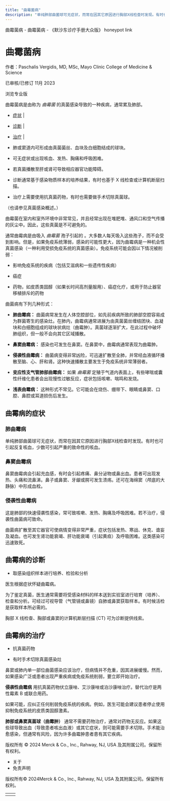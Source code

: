 ```yaml
---
title: "曲霉菌病"
description: "单纯肺部曲菌球可无症状，而常在因其它原因进行胸部X线检查时发现。有时也可引起反复咳血，少数可引起严重的致命性的咳血。"
---
```


﻿曲霉菌病 \- 曲霉菌病 \- 《默沙东诊疗手册大众版》 honeypot link

# 曲霉菌病

作者：Paschalis Vergidis, MD, MSc, Mayo Clinic College of Medicine & Science

已审核/已修订 11月 2023

浏览专业版

曲霉菌病是由称为 _曲霉菌_ 的真菌感染导致的一种疾病，通常累及肺部。

- [症状](#症状_v787684_zh) \|
- [诊断](#诊断_v787691_zh) \|
- [治疗](#治疗_v787695_zh) \|

- 肺或窦道内可形成由真菌菌丝、血块及白细胞结成的球块。

- 可无症状或出现咳血、发热、胸痛和呼吸困难。

- 若真菌播散至肝或肾可导致相应器官功能障碍。

- 诊断通常基于感染物质样本的培养结果，有时也基于 X 线检查或计算机断层扫描。

- 治疗上需要使用抗真菌药物，有时也需要做手术切除真菌球。


（也请参见真菌感染概述。）

曲霉菌在室内和室外环境中非常常见，并且经常出现在堆肥堆、通风口和空气传播的灰尘中。因此，这些真菌是不可避免的。

通常曲霉病是由吸入 _曲霉菌_ 孢子引起的 。大多数人每天吸入这些孢子，而不会受到影响。但是，如果免疫系统薄弱，感染的可能性更大，因为曲霉病是一种机会性真菌感染（一种利用受损免疫系统的真菌感染）。免疫系统可能会因以下情况被削弱：

- 影响免疫系统的疾病（包括艾滋病和一些遗传性疾病）

- 癌症

- 药物，如皮质类固醇（如果长时间高剂量服用）、癌症化疗，或用于防止器官移植排斥的药物


曲菌病有下列几种形式：

- **肺曲霉病：** 曲菌病常发生在人体空腔部位，如先前疾病所致的肺部空腔容易成为群菌寄生的感染灶。在肺内，曲霉病通常进展为由真菌菌丝缠结团块、血凝块和白细胞组成的球块状病灶（曲霉肿）。真菌球逐渐扩大，在此过程中破坏肺组织，但一般不会向其它区域播散。

- **鼻窦曲霉病：** 感染也可发生在鼻窦。在鼻窦中，曲霉病通常表现为曲霉肿。

- **侵袭性曲霉病：** 曲菌病变得非常凶险，可迅速扩散至全肺，并常经血液循环播散至脑、心、肝和肾。这种快速播散主要发生于免疫系统非常薄弱者。

- **变应性支气管肺部曲霉病：** 如果 _曲霉菌_ 定殖于气道内表面上，有些哮喘或囊性纤维化患者会出现慢性过敏反应，症状包括咳嗽、喘鸣和发烧。

- **浅表曲霉病：** 这种形式不常见。它可能会在烧伤、绷带下、眼睛或鼻窦、口腔、鼻腔或耳道损伤后发生。


## 曲霉病的症状

### 肺曲霉病

单纯肺部曲菌球可无症状，而常在因其它原因进行胸部X线检查时发现。有时也可引起反复咳血，少数可引起严重的致命性的咳血。

### 鼻窦曲霉病

鼻窦曲霉病会引起充血感，有时会引起疼痛、鼻分泌物或鼻出血。患者可出现发热、头痛和流鼻涕。鼻子或鼻窦、牙龈或腭可发生溃疡。还可在海绵窦（颅底的大静脉）中形成血栓。

### 侵袭性曲霉病

这是肺部的快速侵袭性感染，常可致咳嗽、发热、胸痛及呼吸困难。若不治疗，侵袭性曲菌病可致命。

曲菌病扩散至其它器官可使病情变得非常严重，症状包括发热、寒战、休克、谵妄及凝血。也可发生肾功能衰竭、肝功能衰竭（引起黄疸）及呼吸困难。这类感染可迅速致死。

## 曲霉病的诊断

- 取感染组织样本进行培养、检验和分析


医生根据症状怀疑曲霉病。

为了鉴定真菌，医生通常需要将受感染材料的样本送到实验室进行培育（培养）、检查和分析。可经过可视导管（气管镜或鼻镜）自肺或鼻窦获取样本。有时候活检是获取样本所必需的。

胸部 X 线检查、胸部或鼻窦的计算机断层扫描 (CT) 可为诊断提供线索。

## 曲霉病的治疗

- 抗真菌药物

- 有时手术切除真菌感染灶


鼻窦或肺内单一部位曲菌感染应该治疗，但病情并不危重，因其进展缓慢。然而，如果感染广泛或患者出现严重疾病或免疫系统削弱，要立即开始治疗。

**侵袭性曲霉病** 用抗真菌药物伏立康唑、艾沙康唑或泊沙康唑治疗。替代治疗是两性霉素 B 或联合用药。

如果可能，应纠正任何削弱免疫系统的疾病。例如，医生可能会建议患者停止使用抑制免疫系统的皮质类固醇激素。

**肺部或鼻窦真菌球（曲霉肿）** 通常不需要药物治疗，通常对药物无反应。如果这些球导致出血（导致患者咳出血液）或其它症状，则可能需要手术切除。手术能治愈感染，但通常有风险，因为许多曲霉肿患者患有其它疾病。



版权所有 © 2024
Merck & Co., Inc., Rahway, NJ, USA 及其附属公司。保留所有权利。

- 关于
- 免责声明

版权所有© 2024Merck & Co., Inc., Rahway, NJ, USA 及其附属公司。保留所有权利。

|     |     |
| --- | --- |
|  |  |